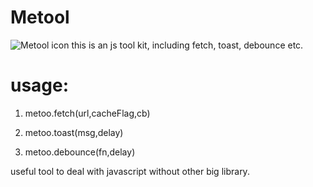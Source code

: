# Metool
![Metool icon](http://stackwaves.top/favicon.png)
 this is an js tool kit, including fetch, toast, debounce etc.
  

# usage: 
  
  1. metoo.fetch(url,cacheFlag,cb) 
  
  2. metoo.toast(msg,delay)
  
  3. metoo.debounce(fn,delay)
  


 useful tool to deal with javascript without other big library.       
